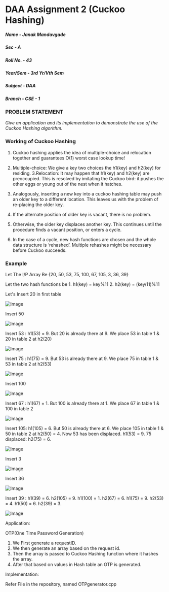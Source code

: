# DAA Assignment 2 (Cuckoo Hashing)


##### Name     - Janak Mandavgade
##### Sec      - A
##### Roll No. - 43
##### Year/Sem - 3rd Yr/Vth Sem
##### Subject  - DAA
##### Branch   - CSE - 1

### PROBLEM STATEMENT

*Give an application and its implementation to demonstrate the use of the Cuckoo Hashing algorithm.*

### Working of Cuckoo Hashing

1. Cuckoo hashing applies the idea of multiple-choice and relocation together and guarantees O(1) worst case lookup time! 

2. Multiple-choice: We give a key two choices the h1(key) and h2(key) for residing.
3.Relocation: It may happen that h1(key) and h2(key) are preoccupied. This is resolved by imitating the Cuckoo bird: it pushes the other eggs or young out of the nest when it hatches. 
4. Analogously, inserting a new key into a cuckoo hashing table may push an older key to a different location. This leaves us with the problem of re-placing the older key. 
5. If the alternate position of older key is vacant, there is no problem.
6. Otherwise, the older key displaces another key. This continues until the procedure finds a vacant position, or enters a cycle. 
7. In the case of a cycle, new hash functions are chosen and the whole data structure is ‘rehashed’. Multiple rehashes might be necessary before Cuckoo succeeds.

### Example 

Let The I/P Array Be {20, 50, 53, 75, 100, 67, 105, 3, 36, 39}

Let the two hash functions be 1. h1(key) = key%11
                              2. h2(key) = (key/11)%11

Let's Insert 20 in first table

![Image](https://media.geeksforgeeks.org/wp-content/cdn-uploads/ch2.png)

Insert 50

![Image](https://media.geeksforgeeks.org/wp-content/cdn-uploads/ch3.png)

Insert 53 : h1(53) = 9. But 20 is already there at 9. We place 53 in table 1 & 20 in table 2 at h2(20) 

![Image](https://media.geeksforgeeks.org/wp-content/cdn-uploads/ch4.png)

Insert 75 :  h1(75) = 9. But 53 is already there at 9. We place 75 in table 1 & 53 in table 2 at h2(53) 

![Image](https://media.geeksforgeeks.org/wp-content/cdn-uploads/ch6.png)

Insert 100

![Image](https://media.geeksforgeeks.org/wp-content/cdn-uploads/ch.png)

Insert 67 : h1(67) = 1. But 100 is already there at 1. We place 67 in table 1 & 100 in table 2 

![Image](https://media.geeksforgeeks.org/wp-content/cdn-uploads/ch8.png)

Insert 105: h1(105) = 6. But 50 is already there at 6. We place 105 in table 1 & 50 in table 2 at h2(50) = 4. Now 53 has been displaced. h1(53) = 9. 75 displaced: h2(75) = 6.

![Image](https://media.geeksforgeeks.org/wp-content/cdn-uploads/ch9.png)

Insert 3

![Image](https://media.geeksforgeeks.org/wp-content/cdn-uploads/ch10.png)

Insert 36

![Image](https://media.geeksforgeeks.org/wp-content/cdn-uploads/ch11.png)

Insert 39 : h1(39) = 6. h2(105) = 9. h1(100) = 1. h2(67) = 6. h1(75) = 9. h2(53) = 4. h1(50) = 6. h2(39) = 3.

![Image](https://media.geeksforgeeks.org/wp-content/cdn-uploads/ch12.png)

Application:

OTP(One Time Password Generation)
1. We First generate a requestID. 
2. We then generate an array based on the request id.
3. Then the array is passed to Cuckoo Hashing function where it hashes the array.
4. After that based on values in Hash table an OTP is generated.

Implementation:

Refer File in the repository, named OTPgenerator.cpp

